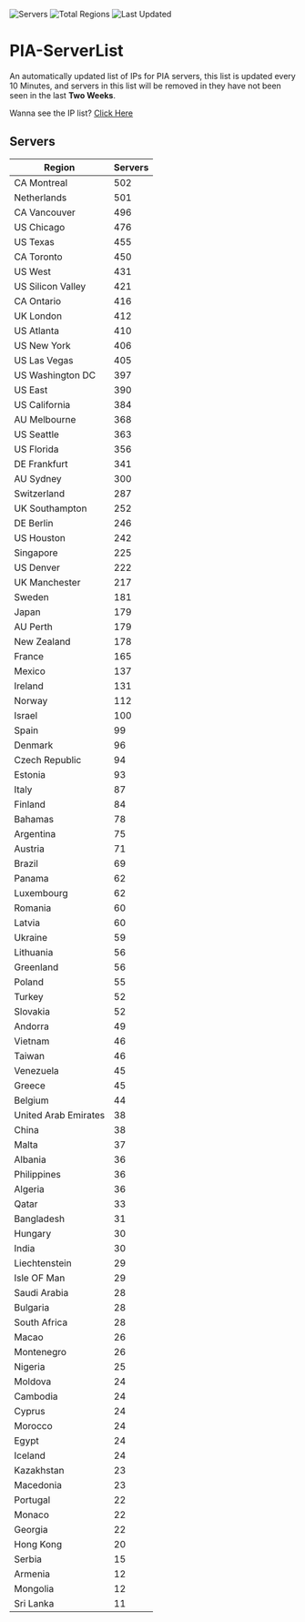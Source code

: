 ![Servers](https://img.shields.io/badge/Servers-14,318-darkgreen)
![Total Regions](https://img.shields.io/badge/Total_Regions-97-darkgreen)
![Last Updated](https://img.shields.io/badge/Last_Updated-April_30_2024_01:50_EDT-darkgreen)

# PIA-ServerList
An automatically updated list of IPs for PIA servers, this list is updated every 10 Minutes, and servers in this list will be removed in they have not been seen in the last **Two Weeks**.

Wanna see the IP list? [Click Here](./servers.json)

## Servers
| Region               | Servers |
|----------------------|---------|
| CA Montreal | 502 |
| Netherlands | 501 |
| CA Vancouver | 496 |
| US Chicago | 476 |
| US Texas | 455 |
| CA Toronto | 450 |
| US West | 431 |
| US Silicon Valley | 421 |
| CA Ontario | 416 |
| UK London | 412 |
| US Atlanta | 410 |
| US New York | 406 |
| US Las Vegas | 405 |
| US Washington DC | 397 |
| US East | 390 |
| US California | 384 |
| AU Melbourne | 368 |
| US Seattle | 363 |
| US Florida | 356 |
| DE Frankfurt | 341 |
| AU Sydney | 300 |
| Switzerland | 287 |
| UK Southampton | 252 |
| DE Berlin | 246 |
| US Houston | 242 |
| Singapore | 225 |
| US Denver | 222 |
| UK Manchester | 217 |
| Sweden | 181 |
| Japan | 179 |
| AU Perth | 179 |
| New Zealand | 178 |
| France | 165 |
| Mexico | 137 |
| Ireland | 131 |
| Norway | 112 |
| Israel | 100 |
| Spain | 99 |
| Denmark | 96 |
| Czech Republic | 94 |
| Estonia | 93 |
| Italy | 87 |
| Finland | 84 |
| Bahamas | 78 |
| Argentina | 75 |
| Austria | 71 |
| Brazil | 69 |
| Panama | 62 |
| Luxembourg | 62 |
| Romania | 60 |
| Latvia | 60 |
| Ukraine | 59 |
| Lithuania | 56 |
| Greenland | 56 |
| Poland | 55 |
| Turkey | 52 |
| Slovakia | 52 |
| Andorra | 49 |
| Vietnam | 46 |
| Taiwan | 46 |
| Venezuela | 45 |
| Greece | 45 |
| Belgium | 44 |
| United Arab Emirates | 38 |
| China | 38 |
| Malta | 37 |
| Albania | 36 |
| Philippines | 36 |
| Algeria | 36 |
| Qatar | 33 |
| Bangladesh | 31 |
| Hungary | 30 |
| India | 30 |
| Liechtenstein | 29 |
| Isle OF Man | 29 |
| Saudi Arabia | 28 |
| Bulgaria | 28 |
| South Africa | 28 |
| Macao | 26 |
| Montenegro | 26 |
| Nigeria | 25 |
| Moldova | 24 |
| Cambodia | 24 |
| Cyprus | 24 |
| Morocco | 24 |
| Egypt | 24 |
| Iceland | 24 |
| Kazakhstan | 23 |
| Macedonia | 23 |
| Portugal | 22 |
| Monaco | 22 |
| Georgia | 22 |
| Hong Kong | 20 |
| Serbia | 15 |
| Armenia | 12 |
| Mongolia | 12 |
| Sri Lanka | 11 |